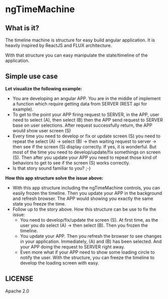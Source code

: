 # ngTimeMachine

## What is it?

The timeline machine is structure for easy build angular application.
It is heavily inspired by ReactJS and FLUX architecture.

With that structure you can easy manipulate the state/timeline of the application.

## Simple use case

**Let visualize the following example:**

* You are developing an angular APP. You are in the middle of implement a function which require getting data
from SERVER (REST api for example).
* To get to the point your APP firing request to SERVER, in the APP, user need to select (A), then select (B) then
the APP send request to SERVER base on user selections. After request successfully return, the APP would show user
screen (S)
* Every time you need to develop or fix or update screen (S) you need to repeat the select (A) -> select (B) -> then
waiting request to server -> then see if the screen (S) display correctly. If yes, it is wonderful. But most of the time
you need to develop/update/fix somethings on screen (S). Then after you update your APP you need to repeat those kind of
behaviors to get to see if the screen (S) works correctly.
* Is that story sound familiar to you? ;-)

**How this app structure solve the issue above:**

* With this app structure including the ngTimeMachine controls, you can easily frozen the timeline. Then you update your
APP in the background and refresh browser. The APP would showing you exactly the same state you freeze the time.
* Follow up to the story above. How this structure can be use to fix the issue:
  * You need to develop/fix/update the screen (S). At first time, as the user you do select (A) -> then select (B). Then
  you frozen the timeline.
  * You update your APP. Then you refresh the browser to see changes in your application. Immediately, (A) and (B) has
  been selected. And your APP doing the request to SERVER right away.
  * Even more what if your APP need to show some loading circle to notify the user. With the structure, you can freeze
  the timeline to develop the loading screen with easy.


## LICENSE
Apache 2.0
